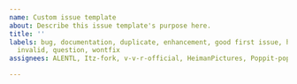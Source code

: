 ```yaml
---
name: Custom issue template
about: Describe this issue template's purpose here.
title: ''
labels: bug, documentation, duplicate, enhancement, good first issue, help wanted,
  invalid, question, wontfix
assignees: ALENTL, Itz-fork, v-v-r-official, HeimanPictures, Poppit-pop

---
```



